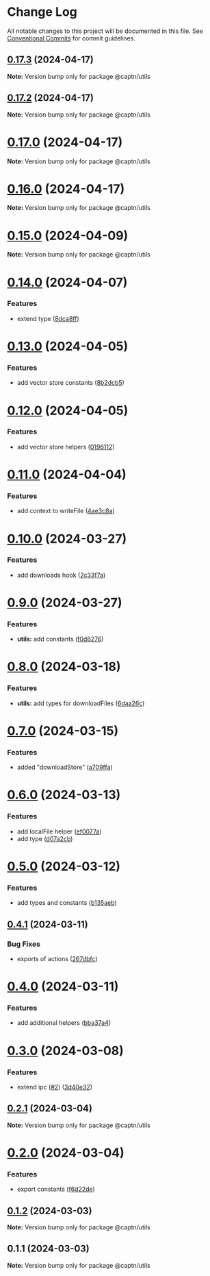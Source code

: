 # Change Log

All notable changes to this project will be documented in this file.
See [Conventional Commits](https://conventionalcommits.org) for commit guidelines.

## [0.17.3](https://github.com/blib-la/captn/compare/v0.17.2...v0.17.3) (2024-04-17)

**Note:** Version bump only for package @captn/utils





## [0.17.2](https://github.com/blib-la/captn/compare/v0.17.1...v0.17.2) (2024-04-17)

**Note:** Version bump only for package @captn/utils





# [0.17.0](https://github.com/blib-la/captn/compare/v0.16.2...v0.17.0) (2024-04-17)

**Note:** Version bump only for package @captn/utils





# [0.16.0](https://github.com/blib-la/captn/compare/v0.15.0...v0.16.0) (2024-04-17)

**Note:** Version bump only for package @captn/utils





# [0.15.0](https://github.com/blib-la/captn/compare/v0.14.0...v0.15.0) (2024-04-09)

**Note:** Version bump only for package @captn/utils





# [0.14.0](https://github.com/blib-la/captn/compare/v0.13.0...v0.14.0) (2024-04-07)


### Features

* extend type ([8dca8ff](https://github.com/blib-la/captn/commit/8dca8ff58d5a83b70f0ded2cd95da312a389f31d))





# [0.13.0](https://github.com/blib-la/captn/compare/v0.12.0...v0.13.0) (2024-04-05)


### Features

* add vector store constants ([8b2dcb5](https://github.com/blib-la/captn/commit/8b2dcb5dc1c6467a94844d05529470af14708c96))





# [0.12.0](https://github.com/blib-la/captn/compare/v0.11.0...v0.12.0) (2024-04-05)


### Features

* add vector store helpers ([0196112](https://github.com/blib-la/captn/commit/019611272ab032887db44e9ccaaaae924e33ea9c))





# [0.11.0](https://github.com/blib-la/captn/compare/v0.10.2...v0.11.0) (2024-04-04)


### Features

* add context to writeFile ([4ae3c8a](https://github.com/blib-la/captn/commit/4ae3c8a077bf28ec4e40fd88f78e41634410767d))





# [0.10.0](https://github.com/blib-la/captn/compare/v0.9.0...v0.10.0) (2024-03-27)


### Features

* add downloads hook ([2c33f7a](https://github.com/blib-la/captn/commit/2c33f7aa86a986432530308c720583d2a77fd446))





# [0.9.0](https://github.com/blib-la/captn/compare/v0.8.0...v0.9.0) (2024-03-27)


### Features

* **utils:** add constants ([f0d6276](https://github.com/blib-la/captn/commit/f0d6276de1841793d03d1e30dd4ddb2c8e17f0c5))





# [0.8.0](https://github.com/blib-la/captn/compare/v0.7.0...v0.8.0) (2024-03-18)


### Features

* **utils:** add types for downloadFiles ([6daa26c](https://github.com/blib-la/captn/commit/6daa26c027cf6ae5b5987748660840fe640b2f1d))






# [0.7.0](https://github.com/blib-la/captn/compare/v0.6.0...v0.7.0) (2024-03-15)


### Features

* added "downloadStore" ([a709ffa](https://github.com/blib-la/captn/commit/a709ffa12ede7d0bec6318436661dc87199ee117))






# [0.6.0](https://github.com/blib-la/captn/compare/v0.5.0...v0.6.0) (2024-03-13)


### Features

* add localFile helper ([ef0077a](https://github.com/blib-la/captn/commit/ef0077ace7cd72a199b187e5131db0238f072e21))
* add type ([d07a2cb](https://github.com/blib-la/captn/commit/d07a2cbae20fa9e2bec0de96dfc44c985531da45))





# [0.5.0](https://github.com/blib-la/captn/compare/v0.4.2...v0.5.0) (2024-03-12)


### Features

* add types and constants ([b135aeb](https://github.com/blib-la/captn/commit/b135aebdd17e3d1a7ee1b0a57650ba351aa75608))





## [0.4.1](https://github.com/blib-la/captn/compare/v0.4.0...v0.4.1) (2024-03-11)


### Bug Fixes

* exports of actions ([267dbfc](https://github.com/blib-la/captn/commit/267dbfcd500dcdf1e17843afaebc52ddb86e8a5c))





# [0.4.0](https://github.com/blib-la/captn/compare/v0.3.1...v0.4.0) (2024-03-11)


### Features

* add additional helpers ([bba37a4](https://github.com/blib-la/captn/commit/bba37a4d1acc2c66d2625fce73a046cc30000dbd))





# [0.3.0](https://github.com/blib-la/captn/compare/v0.2.1...v0.3.0) (2024-03-08)


### Features

* extend ipc ([#2](https://github.com/blib-la/captn/issues/2)) ([3d40e32](https://github.com/blib-la/captn/commit/3d40e32fed46544a3836476525f1f9e8006c2f9c))





## [0.2.1](https://github.com/blib-la/captn/compare/v0.2.0...v0.2.1) (2024-03-04)

**Note:** Version bump only for package @captn/utils





# [0.2.0](https://github.com/blib-la/captn/compare/v0.1.6...v0.2.0) (2024-03-04)


### Features

* export constants ([f6d22de](https://github.com/blib-la/captn/commit/f6d22de77ca9a4e19aff46edad3bfa91799f2824))





## [0.1.2](https://github.com/blib-la/captn/compare/v0.1.1...v0.1.2) (2024-03-03)

**Note:** Version bump only for package @captn/utils





## 0.1.1 (2024-03-03)

**Note:** Version bump only for package @captn/utils

